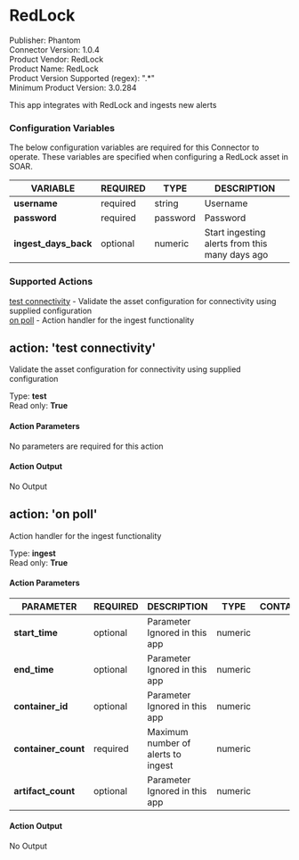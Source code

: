 [comment]: # "Auto-generated SOAR connector documentation"
# RedLock

Publisher: Phantom  
Connector Version: 1\.0\.4  
Product Vendor: RedLock  
Product Name: RedLock  
Product Version Supported (regex): "\.\*"  
Minimum Product Version: 3\.0\.284  

This app integrates with RedLock and ingests new alerts

### Configuration Variables
The below configuration variables are required for this Connector to operate.  These variables are specified when configuring a RedLock asset in SOAR.

VARIABLE | REQUIRED | TYPE | DESCRIPTION
-------- | -------- | ---- | -----------
**username** |  required  | string | Username
**password** |  required  | password | Password
**ingest\_days\_back** |  optional  | numeric | Start ingesting alerts from this many days ago

### Supported Actions  
[test connectivity](#action-test-connectivity) - Validate the asset configuration for connectivity using supplied configuration  
[on poll](#action-on-poll) - Action handler for the ingest functionality  

## action: 'test connectivity'
Validate the asset configuration for connectivity using supplied configuration

Type: **test**  
Read only: **True**

#### Action Parameters
No parameters are required for this action

#### Action Output
No Output  

## action: 'on poll'
Action handler for the ingest functionality

Type: **ingest**  
Read only: **True**

#### Action Parameters
PARAMETER | REQUIRED | DESCRIPTION | TYPE | CONTAINS
--------- | -------- | ----------- | ---- | --------
**start\_time** |  optional  | Parameter Ignored in this app | numeric | 
**end\_time** |  optional  | Parameter Ignored in this app | numeric | 
**container\_id** |  optional  | Parameter Ignored in this app | numeric | 
**container\_count** |  required  | Maximum number of alerts to ingest | numeric | 
**artifact\_count** |  optional  | Parameter Ignored in this app | numeric | 

#### Action Output
No Output